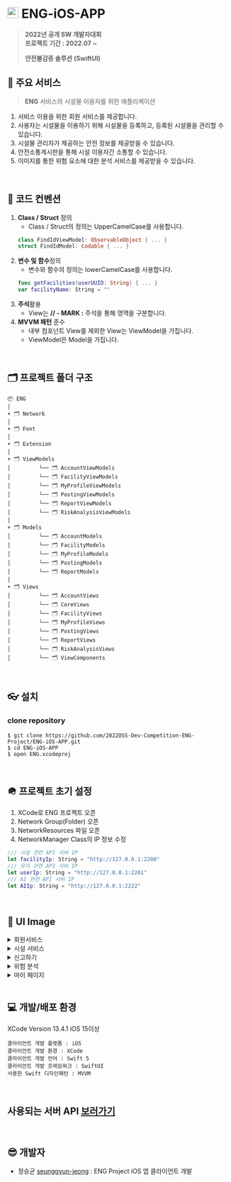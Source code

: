 # <img width=25px src=https://user-images.githubusercontent.com/77708819/189899360-aa5aec87-49a4-4878-8ea1-16596834a453.png> ENG-iOS-APP

> **2022년 공개 SW 개발자대회** <br>
> **프로젝트 기간 : 2022.07 ~**
>
> **안전불감증 솔루션**
> **(SwiftUI)**

## 🥕 주요 서비스
> **ENG** 서비스의 시설물 이용자를 위한 애플리케이션
1. 서비스 이용을 위한 회원 서비스를 제공합니다.
2. 사용자는 시설물을 이용하기 위해 시설물을 등록하고, 등록된 시설물을 관리할 수 있습니다.
3. 시설물 관리자가 제공하는 안전 정보를 제공받을 수 있습니다.
4. 안전소통게시판을 통해 시설 이용자간 소통할 수 있습니다.
5. 이미지를 통한 위험 요소에 대한 분석 서비스를 제공받을 수 있습니다.

<br>

## 📝 코드 컨벤션
1. **Class / Struct** 정의
    - Class / Struct의 정의는 UpperCamelCase를 사용합니다.
    ```swift
    class FindIdViewModel: ObservableObject { ... }
    struct FindIdModel: Codable { ... }
    ```
2. **변수 및 함수**정의
    - 변수와 함수의 정의는 lowerCamelCase를 사용합니다.
    ```swift
    func getFacilities(userUUID: String) { ... }
    var facilityName: String = ""
    ```
3. **주석**활용
    - View는 **// - MARK :** 주석을 통해 영역을 구분합니다.
4. **MVVM 패턴** 준수
    - 내부 컴포넌트 View를 제외한 View는 ViewModel을 가집니다.
    - ViewModel은 Model을 가집니다.

<br>

## 🗂 프로젝트 폴더 구조
```
📦 ENG
│
+ 🗂 Network
│
+ 🗂 Font
│
+ 🗂 Extension
│
+ 🗂 ViewModels
│         └── 🗂 AccountViewModels
│         └── 🗂 FacilityViewModels
│         └── 🗂 MyProfileViewModels
│         └── 🗂 PostingViewModels
│         └── 🗂 ReportViewModels
│         └── 🗂 RiskAnalysisViewModels
│
+ 🗂 Models
│         └── 🗂 AccountModels
│         └── 🗂 FacilityModels
│         └── 🗂 MyProfileModels
│         └── 🗂 PostingModels
│         └── 🗂 ReportModels
│ 
+ 🗂 Views
│         └── 🗂 AccountViews
│         └── 🗂 CoreViews
│         └── 🗂 FacilityViews
│         └── 🗂 MyProfileViews
│         └── 🗂 PostingViews
│         └── 🗂 ReportViews
│         └── 🗂 RiskAnalysisViews
│         └── 🗂 ViewComponents
```

<br>

## 👓 설치
### clone repository
```
$ git clone https://github.com/2022OSS-Dev-Competition-ENG-Project/ENG-iOS-APP.git
$ cd ENG-iOS-APP
$ open ENG.xcodeproj
```

<br>

## 🪖 프로젝트 초기 설정
1. XCode로 ENG 프로젝트 오픈
2. Network Group(Folder) 오픈
3. NetworkResources 파일 오픈
4. NetworkManager Class의 IP 정보 수정
```swift
/// 시설 관련 API 서버 IP
let facilityIp: String = "http://127.0.0.1:2200"
/// 유저 관련 API 서버 IP
let userIp: String = "http://127.0.0.1:2201"
/// AI 관련 API 서버 IP
let AIIp: String = "http://127.0.0.1:2222"
```

<br>

## 📱 UI Image
<details>
<summary>회원서비스</summary>
<img src=https://user-images.githubusercontent.com/77708819/189688299-e9b09681-0111-4f19-a6eb-86f989e47555.png>
<img src=https://user-images.githubusercontent.com/77708819/189688463-434763a1-6a46-44b5-9fb5-15ccd55a0faf.png>
<img src=https://user-images.githubusercontent.com/77708819/189688476-dfd7fe4b-06c8-475d-85ee-050408ff601c.png>
</details>

<details>
<summary>시설 서비스</summary>
<img src=https://user-images.githubusercontent.com/77708819/189688496-9d25f101-b775-4bda-a34b-b7625fb04e6a.png>
<img src=https://user-images.githubusercontent.com/77708819/189688502-b664ddcd-e043-44d0-826b-a059c7c08124.png>
</details>

<details>
<summary>신고하기</summary>
<img src=https://user-images.githubusercontent.com/77708819/189688518-680ccd48-6a2c-4e89-b975-552ab1df1c03.png>
</details>

<details>
<summary>위험 분석</summary>
<img src=https://user-images.githubusercontent.com/77708819/189688532-3779eb43-5c62-4cba-99b0-8eee2e9ca157.png>
</details>

<details>
<summary>마이 페이지</summary>
<img src=https://user-images.githubusercontent.com/77708819/189688543-4b79401f-3756-4961-8065-a3fb7d572227.png>
</details>

<br>

## 💻 개발/배포 환경
XCode Version 13.4.1
iOS 15이상

``` 
클라이언트 개발 플랫폼 : iOS
클라이언트 개발 환경 : XCode
클라이언트 개발 언어 : Swift 5
클라이언트 개발 프레임워크 : SwiftUI
사용한 Swift 디자인패턴 : MVVM
```

<br>

## 사용되는 서버 API [보러가기](https://github.com/2022OSS-Dev-Competition-ENG-Project/ENG-SERVER/tree/main/API-Document)

<br>

## 😎 개발자
- 정승균 [seunggyun-jeong](https://github.com/seunggyun-jeong) : ENG Project iOS 앱 클라이언트 개발